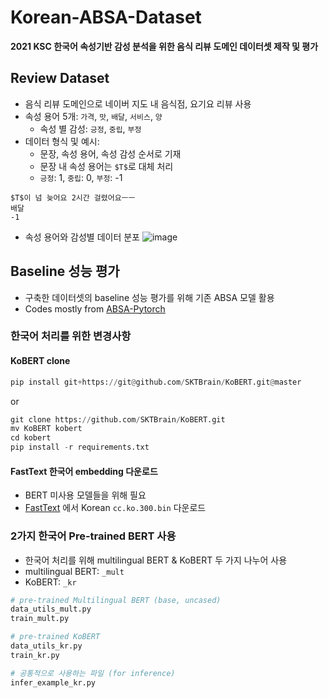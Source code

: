 # Korean-ABSA-Dataset
**2021 KSC 한국어 속성기반 감성 분석을 위한 음식 리뷰 도메인 데이터셋 제작 및 평가**

## Review Dataset
- 음식 리뷰 도메인으로 네이버 지도 내 음식점, 요기요 리뷰 사용
- 속성 용어 5개: `가격`, `맛`, `배달`, `서비스`, `양`
  - 속성 별 감성: `긍정`, `중립`, `부정`
- 데이터 형식 및 예시:
  - 문장, 속성 용어, 속성 감성 순서로 기재
  - 문장 내 속성 용어는 `$T$`로 대체 처리 
  - `긍정`: 1, `중립`: 0, `부정`: -1
```
$T$이 넘 늦어요 2시간 걸렸어요ㅡㅡ
배달
-1
```
- 속성 용어와 감성별 데이터 분포
![image](https://user-images.githubusercontent.com/38764035/146960812-37bd6b45-3d6b-44aa-8648-fab51a1511d3.png)

## Baseline 성능 평가
- 구축한 데이터셋의 baseline 성능 평가를 위해 기존 ABSA 모델 활용
- Codes mostly from [ABSA-Pytorch](https://github.com/songyouwei/ABSA-PyTorch)

### 한국어 처리를 위한 변경사항
#### KoBERT clone 
```python
pip install git+https://git@github.com/SKTBrain/KoBERT.git@master
```
or
```python
git clone https://github.com/SKTBrain/KoBERT.git
mv KoBERT kobert
cd kobert
pip install -r requirements.txt
```
#### FastText 한국어 embedding 다운로드
- BERT 미사용 모델들을 위해 필요
- [FastText](https://fasttext.cc/docs/en/crawl-vectors.html) 에서 Korean ```cc.ko.300.bin``` 다운로드

### 2가지 한국어 Pre-trained BERT 사용
- 한국어 처리를 위해 multilingual BERT & KoBERT 두 가지 나누어 사용
- multilingual BERT: `_mult`
- KoBERT: `_kr`
``` python
# pre-trained Multilingual BERT (base, uncased)
data_utils_mult.py
train_mult.py

# pre-trained KoBERT
data_utils_kr.py
train_kr.py

# 공통적으로 사용하는 파일 (for inference)
infer_example_kr.py
```
